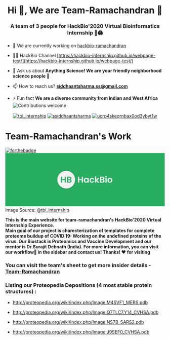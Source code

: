 <h1 align="center">Hi 👋, We are Team-Ramachandran 💝</h1>
<h3 align="center">A team of 3 people for HackBio'2020 Virtual Bioinformatics Internship 🤗🖨️</h3>





- 🔭 We are currently working on [hackbio-ramachandran](https://github.com/ssiddhantsharma/hackbio-ramachandran)
- 👨‍💻 HackBio Channel [https://hackbio-internship.github.io/webpage-test/](https://hackbio-internship.github.io/webpage-test/)

- 💬 Ask us about **Anything Science! We are your friendly neighborhood science people 🔬**

- 📫 How to reach us? **siddhaantsharma.ss@gmail.com**

- ⚡ Fun fact **We are a diverse community from Indian and West Africa** ![Contributions welcome](https://img.shields.io/badge/contributions-welcome-orange.svg)




<p align="center">
<a href="https://twitter.com/tbi_internship" target="blank"><img align="center" src="https://cdn.jsdelivr.net/npm/simple-icons@3.0.1/icons/twitter.svg" alt="tbi_internship" height="20" width="20" /></a>
<a href="https://instagram.com/ssiddhaantsharma" target="blank"><img align="center" src="https://cdn.jsdelivr.net/npm/simple-icons@3.0.1/icons/instagram.svg" alt="ssiddhaantsharma" height="20" width="20" /></a>
<a href="https://www.youtube.com/c/ucrp4skeqrnbax0od3ybyt1w" target="blank"><img align="center" src="https://cdn.jsdelivr.net/npm/simple-icons@3.0.1/icons/youtube.svg" alt="ucrp4skeqrnbax0od3ybyt1w" height="20" width="20" /></a>
</p>

<p align="center">
 
</p>

# Team-Ramachandran's Work
[![forthebadge](https://forthebadge.com/images/badges/built-with-science.svg)](https://forthebadge.com)
![HackBio](https://github.com/ssiddhantsharma/hackbio-ramachandran/blob/master/HackBio.jfif) <br>
Image Source: [@tbi_internship](https://twitter.com/tbi_internship)

**This is the main website for team-ramachandran's HackBio'2020 Virtual Internship Experience.** <br>
**Main goal of our project is charecterization of templates for complete proteome buildup of COVID 19: Working on the undefined proteins of the virus. Our Biostack is Proteomics and Vaccine Development and our mentor is Dr.Surajit Debnath (India). For more information, you can visit our workflow📜 in the sidebar and contact us! Thanks! ❤️ for visiting** <br>

### You can visit the team's sheet to get more insider details - [Team-Ramachandran](https://bit.ly/2YFH5ji)

### Listing our Proteopedia Depositions (4 most stable protein structures) :
- http://proteopedia.org/wiki/index.php/Image:M4SVF1_MERS.pdb     

- http://proteopedia.org/wiki/index.php/Image:Q7TLC7.Y14_CVHSA.pdb

- http://proteopedia.org/wiki/index.php/Image:NS7B_SARS2.pdb

- http://proteopedia.org/wiki/index.php/Image:J9SEF0_CVHSA.pdb


